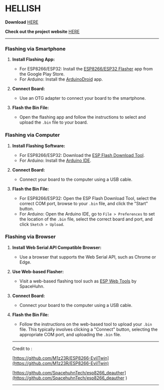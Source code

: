 # HELLISH

**Download** [HERE](https://github.com/malvidous/HELLISH/releases/tag/hellish)

**Check out the project website** [HERE](https://hellish.vercel.app/)

***

### Flashing via Smartphone
1. **Install Flashing App:**
	- For ESP8266/ESP32: Install the [ESP8266/ESP32 Flasher](https://play.google.com/store/apps/details?id=com.espressif.esp32_ota) app from the Google Play Store.
	- For Arduino: Install the [ArduinoDroid](https://play.google.com/store/apps/details?id=name.antonsmirnov.android.arduinodroid2) app.
	
2. **Connect Board:**
	- Use an OTG adapter to connect your board to the smartphone.
	
3. **Flash the Bin File:**
	- Open the flashing app and follow the instructions to select and upload the `.bin` file to your board.
	
### Flashing via Computer
1. **Install Flashing Software:**
	- For ESP8266/ESP32: Download the [ESP Flash Download Tool](https://www.espressif.com/en/support/download/other-tools).
	- For Arduino: Install the [Arduino IDE](https://www.arduino.cc/en/software).
	
2. **Connect Board:**
	- Connect your board to the computer using a USB cable.
	
3. **Flash the Bin File:**
	- For ESP8266/ESP32: Open the ESP Flash Download Tool, select the correct COM port, browse to your `.bin` file, and click the "Start" button.
	- For Arduino: Open the Arduino IDE, go to `File > Preferences` to set the location of the `.bin` file, select the correct board and port, and click `Sketch > Upload`.
	
### Flashing via Browser
1. **Install Web Serial API Compatible Browser:**
	- Use a browser that supports the Web Serial API, such as Chrome or Edge.
	
2. **Use Web-based Flasher:**
	- Visit a web-based flashing tool such as [ESP Web Tools](https://esp.huhn.me/) by SpaceHuhn.
	
3. **Connect Board:**
	- Connect your board to the computer using a USB cable.
	
4. **Flash the Bin File:**
	- Follow the instructions on the web-based tool to upload your `.bin` file. This typically involves clicking a "Connect" button, selecting the appropriate COM port, and uploading the `.bin` file.
	
	
	
	
	
	***
	Credit to :
	
	[https://github.com/M1z23R/ESP8266-EvilTwin](https://github.com/M1z23R/ESP8266-EvilTwin)

	[https://github.com/SpacehuhnTech/esp8266_deauther](https://github.com/SpacehuhnTech/esp8266_deauther
	)
	***
